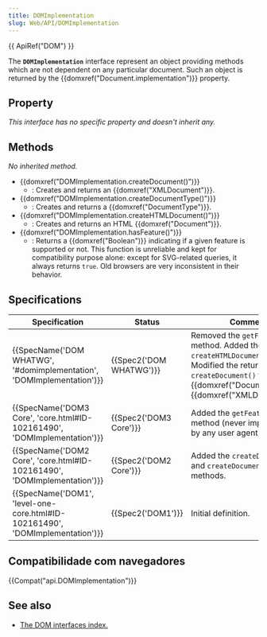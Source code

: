 ```yaml
---
title: DOMImplementation
slug: Web/API/DOMImplementation
---
```

{{ ApiRef("DOM") }}

The **`DOMImplementation`** interface represent an object providing methods which are not dependent on any particular document. Such an object is returned by the {{domxref("Document.implementation")}} property.

## Property

_This interface has no specific property and doesn't inherit any._

## Methods

_No inherited method._

- {{domxref("DOMImplementation.createDocument()")}}
  - : Creates and returns an {{domxref("XMLDocument")}}.
- {{domxref("DOMImplementation.createDocumentType()")}}
  - : Creates and returns a {{domxref("DocumentType")}}.
- {{domxref("DOMImplementation.createHTMLDocument()")}}
  - : Creates and returns an HTML {{domxref("Document")}}.
- {{domxref("DOMImplementation.hasFeature()")}}
  - : Returns a {{domxref("Boolean")}} indicating if a given feature is supported or not. This function is unreliable and kept for compatibility purpose alone: except for SVG-related queries, it always returns `true`. Old browsers are very inconsistent in their behavior.

## Specifications

| Specification                                                                                            | Status                           | Comment                                                                                                                                                                                                   |
| -------------------------------------------------------------------------------------------------------- | -------------------------------- | --------------------------------------------------------------------------------------------------------------------------------------------------------------------------------------------------------- |
| {{SpecName('DOM WHATWG', '#domimplementation', 'DOMImplementation')}}             | {{Spec2('DOM WHATWG')}} | Removed the `getFeature()` method. Added the `createHTMLDocument()` method. Modified the return type of `createDocument()` from {{domxref("Document")}} to {{domxref("XMLDocument")}}. |
| {{SpecName('DOM3 Core', 'core.html#ID-102161490', 'DOMImplementation')}}         | {{Spec2('DOM3 Core')}}     | Added the `getFeature()` method (never implemented by any user agent).                                                                                                                                    |
| {{SpecName('DOM2 Core', 'core.html#ID-102161490', 'DOMImplementation')}}         | {{Spec2('DOM2 Core')}}     | Added the `createDocument()` and `createDocumentType()` methods.                                                                                                                                          |
| {{SpecName('DOM1', 'level-one-core.html#ID-102161490', 'DOMImplementation')}} | {{Spec2('DOM1')}}         | Initial definition.                                                                                                                                                                                       |

## Compatibilidade com navegadores

{{Compat("api.DOMImplementation")}}

## See also

- [The DOM interfaces index.](/pt-BR/docs/DOM/DOM_Reference)
